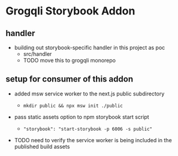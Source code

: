# Grogqli Storybook Addon

## handler

- building out storybook-specific handler in this project as poc
  - src/handler
  - TODO move this to grogqli monorepo

## setup for consumer of this addon
- added msw service worker to the next.js public subdirectory

  - `mkdir public && npx msw init ./public`

- pass static assets option to npm storybook start script

  - `"storybook": "start-storybook -p 6006 -s public"`

- TODO need to verify the service worker is being included in the published build assets 